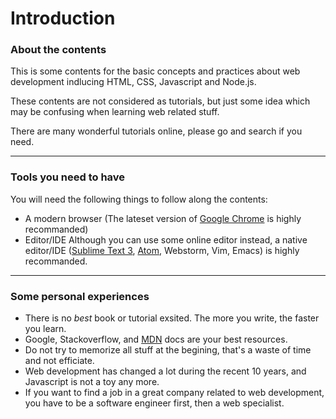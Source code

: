 # Introduction

### About the contents

This is some contents for the basic concepts and practices about web development indlucing HTML, CSS, Javascript and Node.js.

These contents are not considered as tutorials, but just some idea which may be confusing when learning web related stuff.

There are many wonderful tutorials online, please go and search if you need.

-----

### Tools you need to have
You will need the following things to follow along the contents:

* A modern browser (The lateset version of [Google Chrome](https://www.google.com/chrome/browser/desktop/) is highly recommanded)
* Editor/IDE
    Although you can use some online editor instead, a native editor/IDE ([Sublime Text 3](https://www.sublimetext.com/3), [Atom](https://atom.io/), Webstorm, Vim, Emacs) is highly recommanded.

-----

### Some personal experiences

* There is no _best_ book or tutorial exsited. The more you write, the faster you learn.
* Google, Stackoverflow, and [MDN](https://developer.mozilla.org/en-US/) docs are your best resources.
* Do not try to memorize all stuff at the begining, that's a waste of time and not efficiate.
* Web development has changed a lot during the recent 10 years, and Javascript is not a toy any more.
* If you want to find a job in a great company related to web development, you have to be a software engineer first, then a web specialist.
